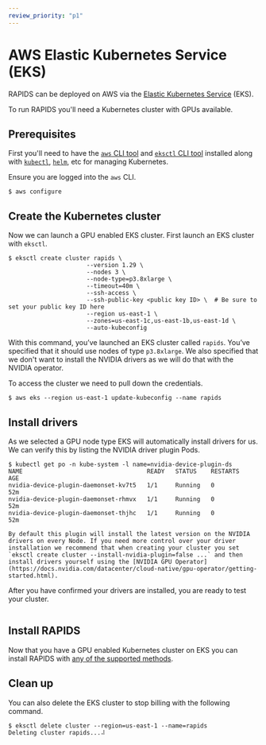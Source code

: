 ```yaml
---
review_priority: "p1"
---
```


# AWS Elastic Kubernetes Service (EKS)

RAPIDS can be deployed on AWS via the [Elastic Kubernetes Service](https://aws.amazon.com/eks/) (EKS).

To run RAPIDS you'll need a Kubernetes cluster with GPUs available.

## Prerequisites

First you'll need to have the [`aws` CLI tool](https://aws.amazon.com/cli/) and [`eksctl` CLI tool](https://docs.aws.amazon.com/eks/latest/userguide/eksctl.html) installed along with [`kubectl`](https://kubernetes.io/docs/tasks/tools/), [`helm`](https://helm.sh/docs/intro/install/), etc for managing Kubernetes.

Ensure you are logged into the `aws` CLI.

```console
$ aws configure
```

## Create the Kubernetes cluster

Now we can launch a GPU enabled EKS cluster. First launch an EKS cluster with `eksctl`.

```console
$ eksctl create cluster rapids \
                      --version 1.29 \
                      --nodes 3 \
                      --node-type=p3.8xlarge \
                      --timeout=40m \
                      --ssh-access \
                      --ssh-public-key <public key ID> \  # Be sure to set your public key ID here
                      --region us-east-1 \
                      --zones=us-east-1c,us-east-1b,us-east-1d \
                      --auto-kubeconfig
```

With this command, you’ve launched an EKS cluster called `rapids`. You’ve specified that it should use nodes of type `p3.8xlarge`. We also specified that we don't want to install the NVIDIA drivers as we will do that with the NVIDIA operator.

To access the cluster we need to pull down the credentials.

```console
$ aws eks --region us-east-1 update-kubeconfig --name rapids
```

## Install drivers

As we selected a GPU node type EKS will automatically install drivers for us. We can verify this by listing the NVIDIA driver plugin Pods.

```console
$ kubectl get po -n kube-system -l name=nvidia-device-plugin-ds
NAME                                   READY   STATUS    RESTARTS   AGE
nvidia-device-plugin-daemonset-kv7t5   1/1     Running   0          52m
nvidia-device-plugin-daemonset-rhmvx   1/1     Running   0          52m
nvidia-device-plugin-daemonset-thjhc   1/1     Running   0          52m
```

```{info}
By default this plugin will install the latest version on the NVIDIA drivers on every Node. If you need more control over your driver installation we recommend that when creating your cluster you set `eksctl create cluster --install-nvidia-plugin=false ...` and then install drivers yourself using the [NVIDIA GPU Operator](https://docs.nvidia.com/datacenter/cloud-native/gpu-operator/getting-started.html).
```

After you have confirmed your drivers are installed, you are ready to test your cluster.

```{include} ../../_includes/check-gpu-pod-works.md

```

## Install RAPIDS

Now that you have a GPU enabled Kubernetes cluster on EKS you can install RAPIDS with [any of the supported methods](../../platforms/kubernetes).

## Clean up

You can also delete the EKS cluster to stop billing with the following command.

```console
$ eksctl delete cluster --region=us-east-1 --name=rapids
Deleting cluster rapids...⠼
```

```{relatedexamples}

```
